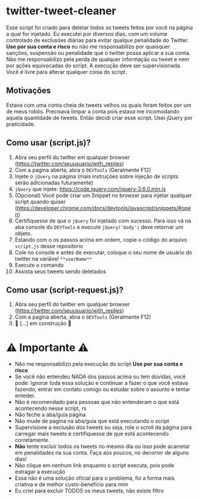 # twitter-tweet-cleaner
Esse script foi criado para deletar todos os tweets feitos por você na página a qual for injetado.
Eu executei por diversos dias, com um volume controlado de exclusões diárias para evitar qualque penalidade do Twitter.
**Use por sua conta e risco** eu não me responsabilizo por quaisquer sanções, suspensão ou penalidade que o twitter possa aplicar a sua conta.
Não me responsabilizo pela perda de qualquer informação ou tweet e nem por ações equivocadas do script. A execução deve ser supervisionada. 
Você é livre para alterar qualquer coisa do script.

## Motivações
Estava com uma conta cheia de tweets velhos os quais foram feitos por um de meus robôs.
Precisava limpar a conta pois estava me incomodando aquela quantidade de tweets. Então decidi criar esse script.
Usei jQuery por praticidade.

## Como usar (script.js)?
1. Abra seu perfil do twitter em qualquer browser (https://twitter.com/seuusuario/with_replies)
2. Com a pagina aberta, abra o `DEVTools` (Geralmente F12)
3. Injete o `jQuery` na página (mais instruções sobre injeção de scripts serão adicionadas futuramente)
4. `jQuery` que injete: https://code.jquery.com/jquery-3.6.0.min.js
5. (Opcional) Você pode criar um Snippet no browser para injetar qualquer script quando quiser (https://developer.chrome.com/docs/devtools/javascript/snippets/#open)
6. Certifiquesse de que o `jQuery` foi injetado com sucesso. Para isso vá na aba console do `DEVTools` e execute `jQuery('body')` deve retornar um objeto.
7. Estando com o os passos acima em ordem, copie o código do arquivo `script.js` desse repositorio
8. Cole no console e antes de executar, coloque o seu nome de usuário do twitter na variável `**userName**`
9. Execute o comando
10. Assista seus tweets sendo deletados

## Como usar (script-request.js)?
1. Abra seu perfil do twitter em qualquer browser (https://twitter.com/seuusuario/with_replies)
2. Com a pagina aberta, abra o `DEVTools` (Geralmente F12)
3. 🚧 [...] em construção 🚧

# ⚠ Importante ⚠
- Não me responsabilizo pela execução do script **Use por sua conta e risco**
- Se você não entendeu NADA dos passos acima ou tem dúvidas, você pode: Ignorar toda essa solução e continuar a fazer o que você estava fazendo, entrar em contato comigo ou estudar sobre o assunto e tentar enteder.
- Não é recomendado para pessoas que não entenderam o que está acontecendo nesse script, rs 
- Não feche a aba/guia página
- Não mude de pagina na aba/guia que está executando o script
- Supervisione a exclusão dos tweets ou seja, role o scroll da página para carregar mais tweets e certifiquesse de que está acontecendo corretamente.
- **Não** tente excluir todos os tweets no mesmo dia ou isso pode acarretar em penalidades na sua conta. Faça aos poucos, no decorrer de alguns dias!
- Não clique em nenhum link enquanto o script executa, pois pode estragar a execução
- Essa não é uma solução oficial para o problema, foi a forma mais criativa e de melhor custo-benefício para mim
- Eu criei para excluir TODOS os meus tweets, não existe filtro
